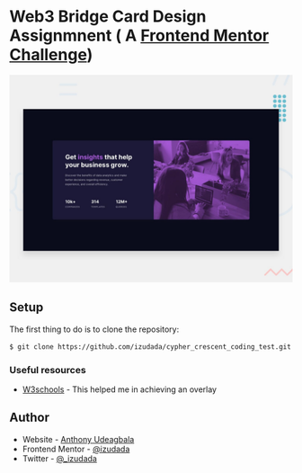# Web3 Bridge Card Design Assignmnent ( A [Frontend Mentor Challenge](https://www.frontendmentor.io))

![Project Image](images/desktop-preview.jpg)


## Setup

The first thing to do is to clone the repository:

```sh
$ git clone https://github.com/izudada/cypher_crescent_coding_test.git
```

### Useful resources

- [W3schools](https://www.w3schools.com/howto/howto_css_overlay.asp) - This helped me in achieving an overlay


## Author

- Website - [Anthony Udeagbala](https://izudada.herokuapp.com/)
- Frontend Mentor - [@izudada](https://www.frontendmentor.io/profile/izudada)
- Twitter - [@_izudada](https://twitter.com/_izudada)